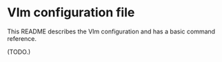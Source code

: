 # VIm configuration file

This README describes the VIm configuration and has a basic command reference.

(TODO.)
